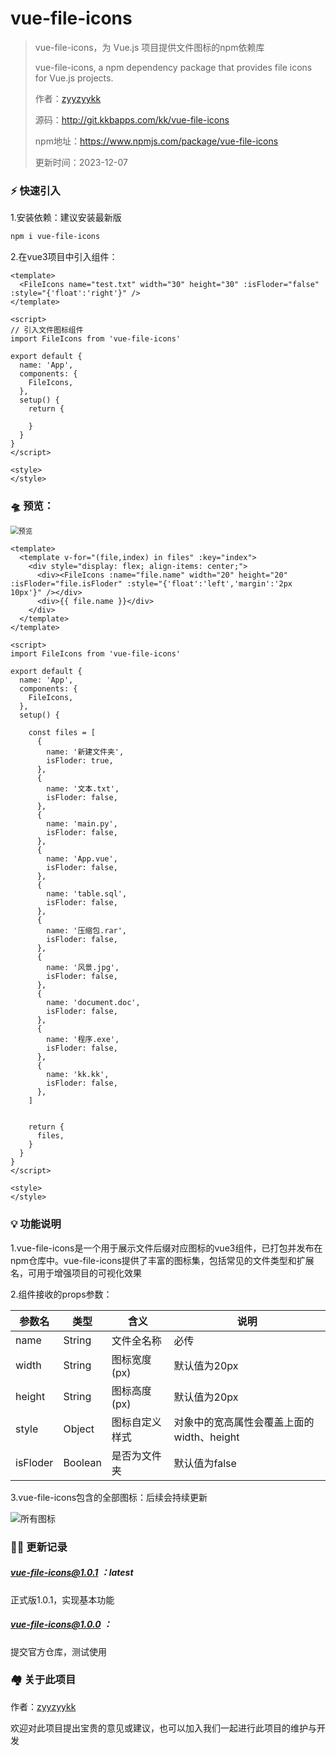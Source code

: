 # vue-file-icons

> vue-file-icons，为 Vue.js 项目提供文件图标的npm依赖库
>
> vue-file-icons, a npm dependency package that provides file icons for Vue.js projects.
>
> 作者：[zyyzyykk](https://github.com/zyyzyykk/)
>
> 源码：http://git.kkbapps.com/kk/vue-file-icons
>
> npm地址：https://www.npmjs.com/package/vue-file-icons
>
> 更新时间：2023-12-07

### **⚡** 快速引入

1.安装依赖：建议安装最新版

```sh
npm i vue-file-icons
```

2.在vue3项目中引入组件：

```vue
<template>
  <FileIcons name="test.txt" width="30" height="30" :isFloder="false" :style="{'float':'right'}" />
</template>

<script>
// 引入文件图标组件
import FileIcons from 'vue-file-icons'

export default {
  name: 'App',
  components: {
    FileIcons,
  },
  setup() {
    return {
      
    }
  }
}
</script>

<style>
</style>
```

### 🛸 预览：

<img src="https://img.kkbapps.com/vue-file-icons-preview.png" alt="预览" style="zoom:80%;" />

```vue
<template>
  <template v-for="(file,index) in files" :key="index">
    <div style="display: flex; align-items: center;">
      <div><FileIcons :name="file.name" width="20" height="20" :isFloder="file.isFloder" :style="{'float':'left','margin':'2px 10px'}" /></div>
      <div>{{ file.name }}</div>
    </div>
  </template>
</template>

<script>
import FileIcons from 'vue-file-icons'

export default {
  name: 'App',
  components: {
    FileIcons,
  },
  setup() {

    const files = [
      {
        name: '新建文件夹',
        isFloder: true,
      },
      {
        name: '文本.txt',
        isFloder: false,
      },
      {
        name: 'main.py',
        isFloder: false,
      },
      {
        name: 'App.vue',
        isFloder: false,
      },
      {
        name: 'table.sql',
        isFloder: false,
      },
      {
        name: '压缩包.rar',
        isFloder: false,
      },
      {
        name: '风景.jpg',
        isFloder: false,
      },
      {
        name: 'document.doc',
        isFloder: false,
      },
      {
        name: '程序.exe',
        isFloder: false,
      },
      {
        name: 'kk.kk',
        isFloder: false,
      },
    ]


    return {
      files,
    }
  }
}
</script>

<style>
</style>
```

### 💡 功能说明

1.vue-file-icons是一个用于展示文件后缀对应图标的vue3组件，已打包并发布在npm仓库中。vue-file-icons提供了丰富的图标集，包括常见的文件类型和扩展名，可用于增强项目的可视化效果

2.组件接收的props参数：

| 参数名   | 类型    | 含义           | 说明                                      |
| -------- | ------- | -------------- | ----------------------------------------- |
| name     | String  | 文件全名称     | 必传                                      |
| width    | String  | 图标宽度(px)   | 默认值为20px                              |
| height   | String  | 图标高度(px)   | 默认值为20px                              |
| style    | Object  | 图标自定义样式 | 对象中的宽高属性会覆盖上面的width、height |
| isFloder | Boolean | 是否为文件夹   | 默认值为false                             |

3.vue-file-icons包含的全部图标：后续会持续更新

![所有图标](https://img.kkbapps.com/vue-file-icons-all-icons.png)

### 👨‍💻 更新记录

##### vue-file-icons@1.0.1 ：latest

正式版1.0.1，实现基本功能

##### vue-file-icons@1.0.0 ：

提交官方仓库，测试使用

### 🏘️ 关于此项目

作者：[zyyzyykk](https://github.com/zyyzyykk/)

欢迎对此项目提出宝贵的意见或建议，也可以加入我们一起进行此项目的维护与开发
